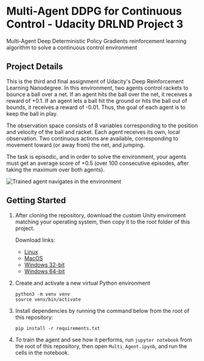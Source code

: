 # Multi-Agent DDPG for Continuous Control - Udacity DRLND Project 3

Multi-Agent Deep Deterministic Policy Gradients reinforcement learning algorithm to solve a continuous control environment

## Project Details

This is the third and final assignment of Udacity's Deep Reinforcement Learning Nanodegree. In this environment, two agents control rackets to bounce a ball over a net. If an agent hits the ball over the net, it receives a reward of +0.1. If an agent lets a ball hit the ground or hits the ball out of bounds, it receives a reward of -0.01. Thus, the goal of each agent is to keep the ball in play.

The observation space consists of 8 variables corresponding to the position and velocity of the ball and racket. Each agent receives its own, local observation. Two continuous actions are available, corresponding to movement toward (or away from) the net, and jumping.

The task is episodic, and in order to solve the environment, your agents must get an average score of +0.5 (over 100 consecutive episodes, after taking the maximum over both agents).

![Trained agent navigates in the environment](trained_agent.gif)

## Getting Started

1. After cloning the repository, download the custom Unity enviroment matching your operating system, then copy it to the root folder of this project.

   Download links:

   - [Linux](https://s3-us-west-1.amazonaws.com/udacity-drlnd/P3/Tennis/Tennis_Linux.zip)
   - [MacOS](https://s3-us-west-1.amazonaws.com/udacity-drlnd/P3/Tennis/Tennis.app.zip)
   - [Windows 32-bit](https://s3-us-west-1.amazonaws.com/udacity-drlnd/P3/Tennis/Tennis_Windows_x86.zip)
   - [Windows 64-bit](https://s3-us-west-1.amazonaws.com/udacity-drlnd/P3/Tennis/Tennis_Windows_x86_64.zip)

1. Create and activate a new virtual Python environment
   ```
   python3 -m venv venv
   source venv/bin/activate
   ```
1. Install dependencies by running the command below from the root of this repository:
   ```
   pip install -r requirements.txt
   ```
1. To train the agent and see how it performs, run `jupyter notebook` from the root of this repository, then open `Multi_Agent.ipynb`, and run the cells in the notebook.
